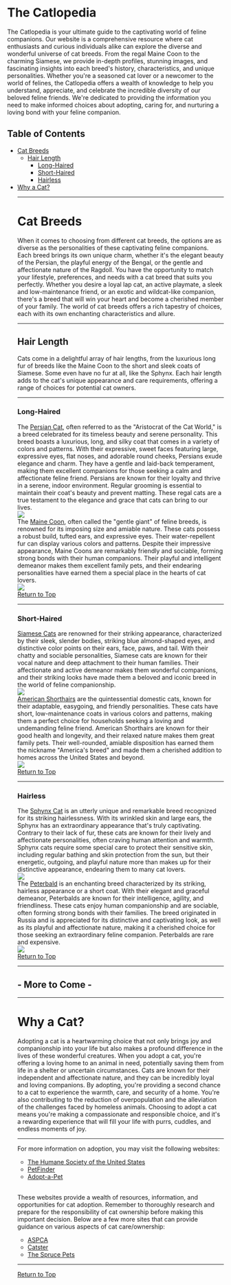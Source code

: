 <h1 id="catlopedia">The Catlopedia</h1>

The Catlopedia is your ultimate guide to the captivating world of feline companions. Our website is a comprehensive resource where cat enthusiasts and curious individuals alike can explore the diverse and wonderful universe of cat breeds. From the regal Maine Coon to the charming Siamese, we provide in-depth profiles, stunning images, and fascinating insights into each breed's history, characteristics, and unique personalities. Whether you're a seasoned cat lover or a newcomer to the world of felines, the Catlopedia offers a wealth of knowledge to help you understand, appreciate, and celebrate the incredible diversity of our beloved feline friends. We're dedicated to providing the information you need to make informed choices about adopting, caring for, and nurturing a loving bond with your feline companion.

<h2 id="toc">Table of Contents</h2>
<ul>
 <li>
  <a href="#cat-breeds" class="heading">Cat Breeds</a>
  <ul>
   <li>
    <a href="#hair-length" class="sub-heading">Hair Length</a>
    <ul>
     <li>
      <a href="#long-haired" class="sub-heading">Long-Haired</a>
     </li>
     <li>
      <a href="#short-haired" class="sub-heading">Short-Haired</a>
     </li>
     <li>
      <a href="#hairless" class="sub-heading">Hairless</a>
     </li>
    </ul>
 </li>
  </ul>
 <li>
  <a href="#why-a-cat" class="heading">Why a Cat?</a>
 </li>

---

<h1 id="cat-breeds">Cat Breeds</h1>

When it comes to choosing from different cat breeds, the options are as diverse as the personalities of these captivating feline companions. Each breed brings its own unique charm, whether it's the elegant beauty of the Persian, the playful energy of the Bengal, or the gentle and affectionate nature of the Ragdoll. You have the opportunity to match your lifestyle, preferences, and needs with a cat breed that suits you perfectly. Whether you desire a loyal lap cat, an active playmate, a sleek and low-maintenance friend, or an exotic and wildcat-like companion, there's a breed that will win your heart and become a cherished member of your family. The world of cat breeds offers a rich tapestry of choices, each with its own enchanting characteristics and allure.

---

<h2 id="hair-length">Hair Length</h2>

Cats come in a delightful array of hair lengths, from the luxurious long fur of breeds like the Maine Coon to the short and sleek coats of Siamese. Some even have no fur at all, like the Sphynx. Each hair length adds to the cat's unique appearance and care requirements, offering a range of choices for potential cat owners.

---

<h3 id="long-haired">Long-Haired</h3>

The <a href="https://en.wikipedia.org/wiki/Persian_cat" target="_blank">Persian Cat</a>, often referred to as the "Aristocrat of the Cat World," is a breed celebrated for its timeless beauty and serene personality. This breed boasts a luxurious, long, and silky coat that comes in a variety of colors and patterns. With their expressive, sweet faces featuring large, expressive eyes, flat noses, and adorable round cheeks, Persians exude elegance and charm. They have a gentle and laid-back temperament, making them excellent companions for those seeking a calm and affectionate feline friend. Persians are known for their loyalty and thrive in a serene, indoor environment. Regular grooming is essential to maintain their coat's beauty and prevent matting. These regal cats are a true testament to the elegance and grace that cats can bring to our lives.
<br>
  <img src="Cat Breeds/persian.jpg">
 <br>
The <a href="https://en.wikipedia.org/wiki/Maine_Coon" target="_blank">Maine Coon</a>, often called the "gentle giant" of feline breeds, is renowned for its imposing size and amiable nature. These cats possess a robust build, tufted ears, and expressive eyes. Their water-repellent fur can display various colors and patterns. Despite their impressive appearance, Maine Coons are remarkably friendly and sociable, forming strong bonds with their human companions. Their playful and intelligent demeanor makes them excellent family pets, and their endearing personalities have earned them a special place in the hearts of cat lovers.
<br>
  <img src="Cat Breeds/maine coon.jpg">
<br>
<a href="#toc" class="sub-heading">Return to Top</a>

---

<h3 id="short-haired">Short-Haired</h3>

<a href="https://en.wikipedia.org/wiki/Siamese_cat" target="_blank">Siamese Cats</a> are renowned for their striking appearance, characterized by their sleek, slender bodies, striking blue almond-shaped eyes, and distinctive color points on their ears, face, paws, and tail. With their chatty and sociable personalities, Siamese cats are known for their vocal nature and deep attachment to their human families. Their affectionate and active demeanor makes them wonderful companions, and their striking looks have made them a beloved and iconic breed in the world of feline companionship.
<br>
  <img src="Cat Breeds/siamese.jpg">
 <br>
<a href="https://en.wikipedia.org/wiki/American_Shorthair" target="_blank">American Shorthairs</a> are the quintessential domestic cats, known for their adaptable, easygoing, and friendly personalities. These cats have short, low-maintenance coats in various colors and patterns, making them a perfect choice for households seeking a loving and undemanding feline friend. American Shorthairs are known for their good health and longevity, and their relaxed nature makes them great family pets. Their well-rounded, amiable disposition has earned them the nickname "America's breed" and made them a cherished addition to homes across the United States and beyond.
<br>
  <img src="Cat Breeds/american shorthair.jpg">
<br>
<a href="#toc" class="sub-heading">Return to Top</a>

---

<h3 id="hairless">Hairless</h3>

The <a href="https://en.wikipedia.org/wiki/Sphynx_cat" target="_blank">Sphynx Cat</a> is an utterly unique and remarkable breed recognized for its striking hairlessness. With its wrinkled skin and large ears, the Sphynx has an extraordinary appearance that's truly captivating. Contrary to their lack of fur, these cats are known for their lively and affectionate personalities, often craving human attention and warmth. Sphynx cats require some special care to protect their sensitive skin, including regular bathing and skin protection from the sun, but their energetic, outgoing, and playful nature more than makes up for their distinctive appearance, endearing them to many cat lovers.
<br>
  <img src="Cat Breeds/sphynx.jpg">
  <br>
The <a href="https://en.wikipedia.org/wiki/Peterbald" target="_blank">Peterbald</a> is an enchanting breed characterized by its striking, hairless appearance or a short coat. With their elegant and graceful demeanor, Peterbalds are known for their intelligence, agility, and friendliness. These cats enjoy human companionship and are sociable, often forming strong bonds with their families. The breed originated in Russia and is appreciated for its distinctive and captivating look, as well as its playful and affectionate nature, making it a cherished choice for those seeking an extraordinary feline companion. Peterbalds are rare and expensive.
<br>
  <img src="Cat Breeds/peterbald.webp">
<br>
<a href="#toc" class="sub-heading">Return to Top</a>

---

<h2 id="misc"> - More to Come - </h2>

---

<h1 id="why-a-cat">Why a Cat?</h1>

Adopting a cat is a heartwarming choice that not only brings joy and companionship into your life but also makes a profound difference in the lives of these wonderful creatures. When you adopt a cat, you're offering a loving home to an animal in need, potentially saving them from life in a shelter or uncertain circumstances. Cats are known for their independent and affectionate nature, and they can be incredibly loyal and loving companions. By adopting, you're providing a second chance to a cat to experience the warmth, care, and security of a home. You're also contributing to the reduction of overpopulation and the alleviation of the challenges faced by homeless animals. Choosing to adopt a cat means you're making a compassionate and responsible choice, and it's a rewarding experience that will fill your life with purrs, cuddles, and endless moments of joy.

---

For more information on adoption, you may visit the following websites:
<br>

- <a href="https://www.humanesociety.org/animals/cats" target="_blank">The Humane Society of the United States</a>
- <a href="https://www.petfinder.com/" target="_blank">PetFinder</a>
- <a href="https://www.adoptapet.com/" target="_blank">Adopt-a-Pet</a>

<br>

These websites provide a wealth of resources, information, and opportunities for cat adoption. Remember to thoroughly research and prepare for the responsibility of cat ownership before making this important decision. Below are a few more sites that can provide guidance on various aspects of cat care/ownership:
<br>

- <a href="https://www.aspca.org/pet-care/cat-care" target="_blank">ASPCA</a>
- <a href="https://www.catster.com/" target="_blank">Catster</a>
- <a href="https://www.thesprucepets.com/cats-4162124" target="_blank">The Spruce Pets</a>

---

<a href="#toc" class="sub-heading">Return to Top</a>

